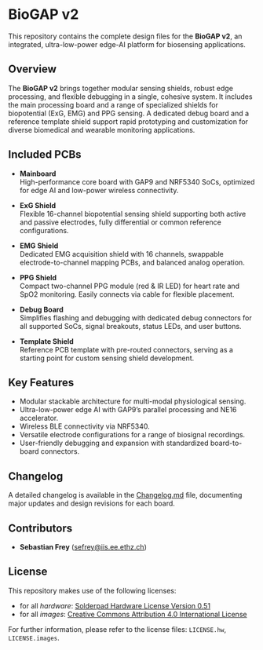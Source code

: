# BioGAP v2

This repository contains the complete design files for the **BioGAP v2**, an integrated, ultra-low-power edge-AI platform for biosensing applications.

## Overview

The **BioGAP v2** brings together modular sensing shields, robust edge processing, and flexible debugging in a single, cohesive system. It includes the main processing board and a range of specialized shields for biopotential (ExG, EMG) and PPG sensing. A dedicated debug board and a reference template shield support rapid prototyping and customization for diverse biomedical and wearable monitoring applications.

## Included PCBs

- **Mainboard**  
  High-performance core board with GAP9 and NRF5340 SoCs, optimized for edge AI and low-power wireless connectivity.

- **ExG Shield**  
  Flexible 16-channel biopotential sensing shield supporting both active and passive electrodes, fully differential or common reference configurations.

- **EMG Shield**  
  Dedicated EMG acquisition shield with 16 channels, swappable electrode-to-channel mapping PCBs, and balanced analog operation.

- **PPG Shield**  
  Compact two-channel PPG module (red & IR LED) for heart rate and SpO2 monitoring. Easily connects via cable for flexible placement.

- **Debug Board**  
  Simplifies flashing and debugging with dedicated debug connectors for all supported SoCs, signal breakouts, status LEDs, and user buttons.

- **Template Shield**  
  Reference PCB template with pre-routed connectors, serving as a starting point for custom sensing shield development.

## Key Features

- Modular stackable architecture for multi-modal physiological sensing.
- Ultra-low-power edge AI with GAP9’s parallel processing and NE16 accelerator.
- Wireless BLE connectivity via NRF5340.
- Versatile electrode configurations for a range of biosignal recordings.
- User-friendly debugging and expansion with standardized board-to-board connectors.

## Changelog

A detailed changelog is available in the [Changelog.md](Changelog.md) file, documenting major updates and design revisions for each board.

## Contributors

- **Sebastian Frey** ([sefrey@iis.ee.ethz.ch](mailto:sefrey@iis.ee.ethz.ch))

## License

This repository makes use of the following licenses:  
- for all *hardware*: [Solderpad Hardware License Version 0.51](LICENSE.hw)  
- for all *images*: [Creative Commons Attribution 4.0 International License](LICENSE.images)

For further information, please refer to the license files: `LICENSE.hw`, `LICENSE.images`.
